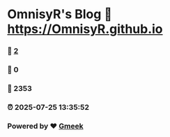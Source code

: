 # OmnisyR's Blog :link: https://OmnisyR.github.io 
### :page_facing_up: [2](https://OmnisyR.github.io/tag.html) 
### :speech_balloon: 0 
### :hibiscus: 2353 
### :alarm_clock: 2025-07-25 13:35:52 
### Powered by :heart: [Gmeek](https://github.com/Meekdai/Gmeek)
